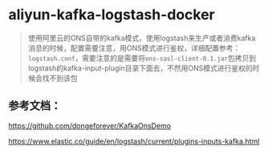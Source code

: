 # aliyun-kafka-logstash-docker

> 使用阿里云的ONS自带的kafka模式，使用logstash来生产或者消费kafka消息的时候，配置需要注意，用ONS模式进行鉴权，详细配置参考：`logstash.conf`，需要注意的是需要将`ons-sasl-client-0.1.jar`包拷贝到logstash的kafka-input-plugin目录下面去，不然用ONS模式进行鉴权的时候会找不到该包

## 参考文档：
https://github.com/dongeforever/KafkaOnsDemo

https://www.elastic.co/guide/en/logstash/current/plugins-inputs-kafka.html

